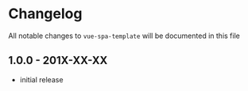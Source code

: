 # Changelog

All notable changes to `vue-spa-template` will be documented in this file

## 1.0.0 - 201X-XX-XX

- initial release
